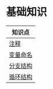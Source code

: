 # 基础知识

| 知识点                                                                                                                                                             |
| ------------------------------------------------------------------------------------------------------------------------------------------------------------------ |
| [注释](https://github.com/jackfrued/Python-100-Days/blob/master/Day01-15/01.%E5%88%9D%E8%AF%86Python.md#%E4%BB%A3%E7%A0%81%E4%B8%AD%E7%9A%84%E6%B3%A8%E9%87%8A) |
| [变量命名](https://github.com/jackfrued/Python-100-Days/blob/master/Day01-15/02.%E8%AF%AD%E8%A8%80%E5%85%83%E7%B4%A0.md#%E5%8F%98%E9%87%8F%E5%91%BD%E5%90%8D)      | - |
| [分支结构](https://github.com/jackfrued/Python-100-Days/blob/master/Day01-15/03.分支结构.md)                                                                       | - |
| [循环结构](https://github.com/jackfrued/Python-100-Days/blob/master/Day01-15/04.%E5%BE%AA%E7%8E%AF%E7%BB%93%E6%9E%84.md)                                           | - |
